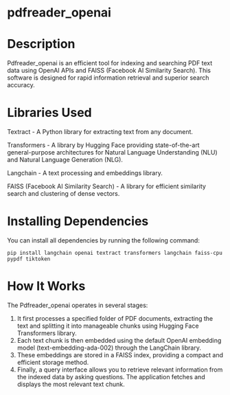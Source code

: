 # pdfreader_openai
# Description
Pdfreader_openai is an efficient tool for indexing and searching PDF text data using OpenAI APIs and FAISS (Facebook AI Similarity Search). This software is designed for rapid information retrieval and superior search accuracy.
# Libraries Used

Textract - A Python library for extracting text from any document.

Transformers - A library by Hugging Face providing state-of-the-art general-purpose architectures for Natural Language Understanding (NLU) and Natural Language Generation (NLG).

Langchain - A text processing and embeddings library.

FAISS (Facebook AI Similarity Search) - A library for efficient similarity search and clustering of dense vectors.

# Installing Dependencies

You can install all dependencies by running the following command:

    pip install langchain openai textract transformers langchain faiss-cpu pypdf tiktoken

# How It Works

The Pdfreader_openai operates in several stages:

1. It first processes a specified folder of PDF documents, extracting the text and splitting it into manageable chunks using Hugging Face Transformers library.
2. Each text chunk is then embedded using the default OpenAI embedding model (text-embedding-ada-002) through the LangChain library.
3. These embeddings are stored in a FAISS index, providing a compact and efficient storage method.
4. Finally, a query interface allows you to retrieve relevant information from the indexed data by asking questions. The application fetches and displays the most relevant text chunk.

